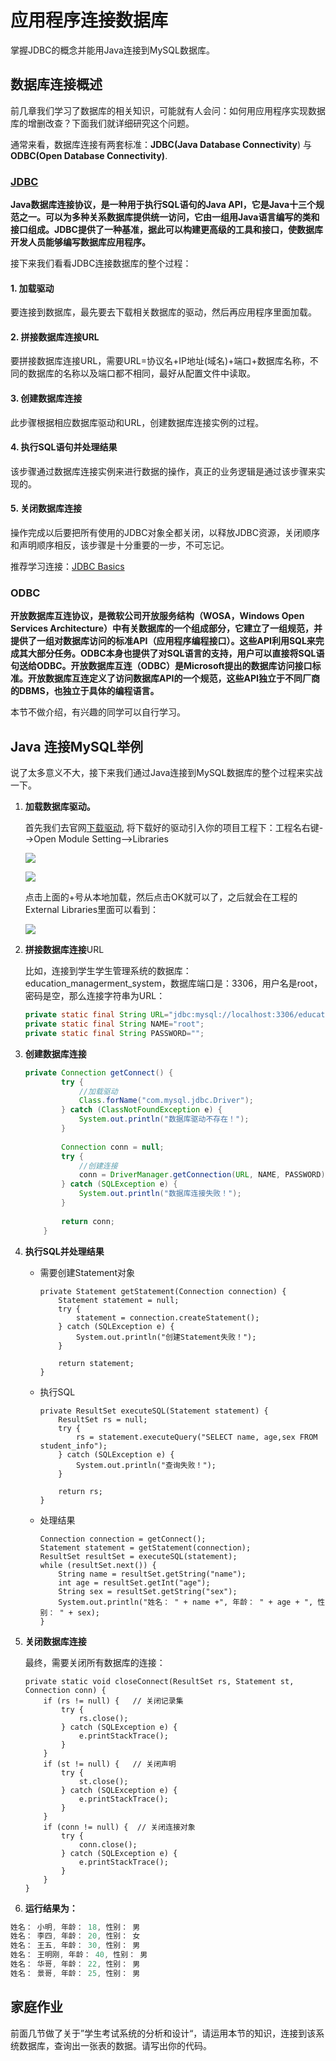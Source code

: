 # 应用程序连接数据库

掌握JDBC的概念并能用Java连接到MySQL数据库。

## 数据库连接概述

前几章我们学习了数据库的相关知识，可能就有人会问：如何用应用程序实现数据库的增删改查？下面我们就详细研究这个问题。

通常来看，数据库连接有两套标准：**JDBC(Java Database Connectivity**) 与 **ODBC(Open Database Connectivity)**.

### [JDBC](https://www.oracle.com/technetwork/java/javase/jdbc/index.html)

**Java数据库连接协议，是一种用于执行SQL语句的Java API，它是Java十三个规范之一。可以为多种关系数据库提供统一访问，它由一组用Java语言编写的类和接口组成。JDBC提供了一种基准，据此可以构建更高级的工具和接口，使数据库开发人员能够编写数据库应用程序。**

接下来我们看看JDBC连接数据库的整个过程：

#### 1. 加载驱动

要连接到数据库，最先要去下载相关数据库的驱动，然后再应用程序里面加载。

#### 2. 拼接数据库连接URL

要拼接数据库连接URL，需要URL=协议名+IP地址(域名)+端口+数据库名称，不同的数据库的名称以及端口都不相同，最好从配置文件中读取。

#### 3. 创建数据库连接

此步骤根据相应数据库驱动和URL，创建数据库连接实例的过程。

#### 4. 执行SQL语句并处理结果

该步骤通过数据库连接实例来进行数据的操作，真正的业务逻辑是通过该步骤来实现的。

#### 5. 关闭数据库连接

操作完成以后要把所有使用的JDBC对象全都关闭，以释放JDBC资源，关闭顺序和声明顺序相反，该步骤是十分重要的一步，不可忘记。



推荐学习连接：[JDBC Basics](https://docs.oracle.com/javase/tutorial/jdbc/basics/index.html)

### ODBC

**开放数据库互连协议，是微软公司开放服务结构（WOSA，Windows Open Services Architecture）中有关数据库的一个组成部分，它建立了一组规范，并提供了一组对数据库访问的标准API（应用程序编程接口）。这些API利用SQL来完成其大部分任务。ODBC本身也提供了对SQL语言的支持，用户可以直接将SQL语句送给ODBC。开放数据库互连（ODBC）是Microsoft提出的数据库访问接口标准。开放数据库互连定义了访问数据库API的一个规范，这些API独立于不同厂商的DBMS，也独立于具体的编程语言。**

本节不做介绍，有兴趣的同学可以自行学习。



## Java 连接MySQL举例

说了太多意义不大，接下来我们通过Java连接到MySQL数据库的整个过程来实战一下。

1. **加载数据库驱动。**

   首先我们去官网[下载驱动](https://dev.mysql.com/downloads/connector/j/5.1.html),  将下载好的驱动引入你的项目工程下：工程名右键-->Open Module Setting-->Libraries

   ![](http://ww1.sinaimg.cn/large/af4e9f79gy1g0bsccnkn5j20ti1bwgt5.jpg)

   

   ![](http://ww1.sinaimg.cn/large/af4e9f79gy1g0bsegnsc2j21z4190n1z.jpg)

   点击上面的+号从本地加载，然后点击OK就可以了，之后就会在工程的External Libraries里面可以看到：

   ![](http://ww1.sinaimg.cn/large/af4e9f79gy1g0bshhzg6fj20jg0ecwg5.jpg)

2. **拼接数据库连接**URL

   比如，连接到学生学生管理系统的数据库：education_managerment_system，数据库端口是：3306，用户名是root，密码是空，那么连接字符串为URL：

   ```Java
   private static final String URL="jdbc:mysql://localhost:3306/education_managerment_system";
   private static final String NAME="root";
   private static final String PASSWORD="";
   ```

3. **创建数据库连接**

   ```java 
   private Connection getConnect() {
           try {
               //加载驱动
               Class.forName("com.mysql.jdbc.Driver");
           } catch (ClassNotFoundException e) {
               System.out.println("数据库驱动不存在！");
           }
       
           Connection conn = null;
           try {
               //创建连接
               conn = DriverManager.getConnection(URL, NAME, PASSWORD);
           } catch (SQLException e) {
               System.out.println("数据库连接失败！");
           }
           
           return conn;
       }
   ```

   

4. **执行SQL并处理结果**

   * 需要创建Statement对象

     ```
     private Statement getStatement(Connection connection) {
         Statement statement = null;
         try {
             statement = connection.createStatement();
         } catch (SQLException e) {
             System.out.println("创建Statement失败！");
         }
         
         return statement;
     }
     ```

   * 执行SQL

     ```
     private ResultSet executeSQL(Statement statement) {
         ResultSet rs = null;
         try {
             rs = statement.executeQuery("SELECT name, age,sex FROM student_info");
         } catch (SQLException e) {
             System.out.println("查询失败！");
         }
         
         return rs;
     }
     ```

   * 处理结果

     ```
     Connection connection = getConnect();
     Statement statement = getStatement(connection);
     ResultSet resultSet = executeSQL(statement);
     while (resultSet.next()) {
         String name = resultSet.getString("name");
         int age = resultSet.getInt("age");
         String sex = resultSet.getString("sex");
         System.out.println("姓名： " + name +", 年龄： " + age + ", 性别： " + sex);
     }
     ```

5. **关闭数据库连接**

   最终，需要关闭所有数据库的连接：

   ```
   private static void closeConnect(ResultSet rs, Statement st, Connection conn) {
       if (rs != null) {   // 关闭记录集    
           try {
               rs.close();
           } catch (SQLException e) {
               e.printStackTrace();
           }
       }
       if (st != null) {   // 关闭声明    
           try {
               st.close();
           } catch (SQLException e) {
               e.printStackTrace();
           }
       }
       if (conn != null) {  // 关闭连接对象    
           try {
               conn.close();
           } catch (SQLException e) {
               e.printStackTrace();
           }
       }
   }
   ```

6. **运行结果为：**

```java
姓名： 小明, 年龄： 18, 性别： 男
姓名： 李四, 年龄： 20, 性别： 女
姓名： 王五, 年龄： 30, 性别： 男
姓名： 王明刚, 年龄： 40, 性别： 男
姓名： 华哥, 年龄： 22, 性别： 男
姓名： 景哥, 年龄： 25, 性别： 男
```



## 家庭作业

前面几节做了关于”学生考试系统的分析和设计“，请运用本节的知识，连接到该系统数据库，查询出一张表的数据。请写出你的代码。
